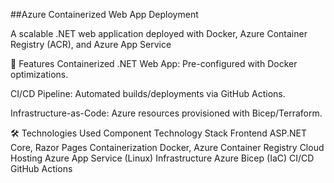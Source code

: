 ##Azure Containerized Web App Deployment

A scalable .NET web application deployed with Docker, Azure Container Registry (ACR), and Azure App Service

🚀 Features
Containerized .NET Web App: Pre-configured with Docker optimizations.

CI/CD Pipeline: Automated builds/deployments via GitHub Actions.

Infrastructure-as-Code: Azure resources provisioned with Bicep/Terraform.

🛠️ Technologies Used
Component	Technology Stack
Frontend	ASP.NET Core, Razor Pages
Containerization	Docker, Azure Container Registry
Cloud Hosting	Azure App Service (Linux)
Infrastructure	Azure Bicep (IaC)
CI/CD	GitHub Actions
